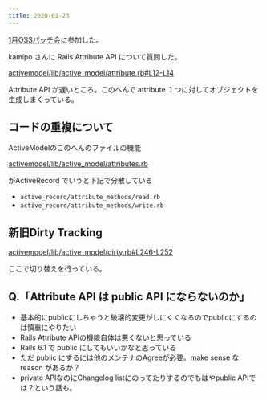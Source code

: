 ```yaml
---
title: 2020-01-23
---
```


[1月OSSパッチ会](https://blog.agile.esm.co.jp/entry/rails-oss-patch-meetup-20200123)に参加した。

kamipo さんに Rails Attribute API について質問した。

[activemodel/lib/active_model/attribute.rb#L12-L14](https://github.com/rails/rails/blob/b63701e272f3dc932ba7a20127f6dc82b567cfb4/activemodel/lib/active_model/attribute.rb#L12-L14)

Attribute API が遅いところ。このへんで attribute １つに対してオブジェクトを生成しまくっている。

## コードの重複について

ActiveModelのこのへんのファイルの機能

[activemodel/lib/active_model/attributes.rb](https://github.com/rails/rails/blob/b63701e272f3dc932ba7a20127f6dc82b567cfb4/activemodel/lib/active_model/attributes.rb)

がActiveRecord でいうと下記で分散している

- `active_record/attribute_methods/read.rb`
- `active_record/attribute_methods/write.rb`

## 新旧Dirty Tracking

[activemodel/lib/active_model/dirty.rb#L246-L252](https://github.com/rails/rails/blob/9895d67d6d4d15d0aa1fb0620f4eab97c78b09b9/activemodel/lib/active_model/dirty.rb#L246-L252)

ここで切り替えを行っている。

## Q.「Attribute API は public API にならないのか」

- 基本的にpublicにしちゃうと破壊的変更がしにくくなるのでpublicにするのは慎重にやりたい
- Rails Attribute APIの機能自体は悪くないと思っている
- Rails 6.1 で public にしてもいいかなと思っている
- ただ public にするには他のメンテナのAgreeが必要。make sense な reason があるか？
- private APIなのにChangelog listにのってたりするのでもはやpublic APIでは？という話も。
